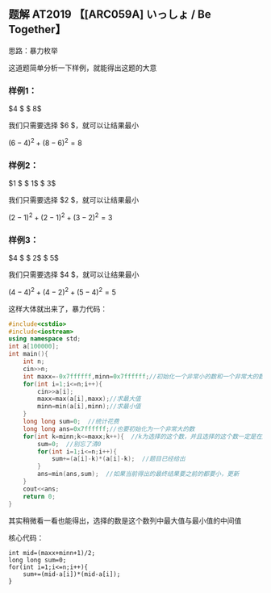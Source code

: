 ## 题解 AT2019 【[ARC059A] いっしょ / Be Together】

思路：暴力枚举

这道题简单分析一下样例，就能得出这题的大意

### 样例1：
$4  $ $ 8$

我们只需要选择 $6 $，就可以让结果最小

$(6-4)^2+(8-6)^2=8$

### 样例2：
$1  $ $ 1$ $ 3$

我们只需要选择 $2 $，就可以让结果最小

$(2-1)^2+(2-1)^2+(3-2)^2=3$

### 样例3：
$4  $ $ 2$ $ 5$

我们只需要选择 $4 $，就可以让结果最小

$(4-4)^2+(4-2)^2+(5-4)^2=5$


这样大体就出来了，暴力代码：

```cpp
#include<cstdio>
#include<iostream>
using namespace std;
int a[100000];
int main(){
	int n;
	cin>>n;
	int maxx=-0x7ffffff,minn=0x7ffffff;//初始化一个非常小的数和一个非常大的数
	for(int i=1;i<=n;i++){
		cin>>a[i];
		maxx=max(a[i],maxx);//求最大值
		minn=min(a[i],minn);//求最小值
	}
	long long sum=0;  //统计花费
	long long ans=0x7ffffff;//也要初始化为一个非常大的数
	for(int k=minn;k<=maxx;k++){  //k为选择的这个数，并且选择的这个数一定是在这个数列的范围内的，可以稍微缩小枚举范围
		sum=0;  //别忘了清0
		for(int i=1;i<=n;i++){
			sum+=(a[i]-k)*(a[i]-k);  //题目已经给出
		}
		ans=min(ans,sum);  //如果当前得出的最终结果要之前的都要小，更新
	}
	cout<<ans;
	return 0;
}
```
其实稍微看一看也能得出，选择的数是这个数列中最大值与最小值的中间值

核心代码：
```
int mid=(maxx+minn+1)/2; 
long long sum=0;
for(int i=1;i<=n;i++){
	sum+=(mid-a[i])*(mid-a[i]);
}
```

